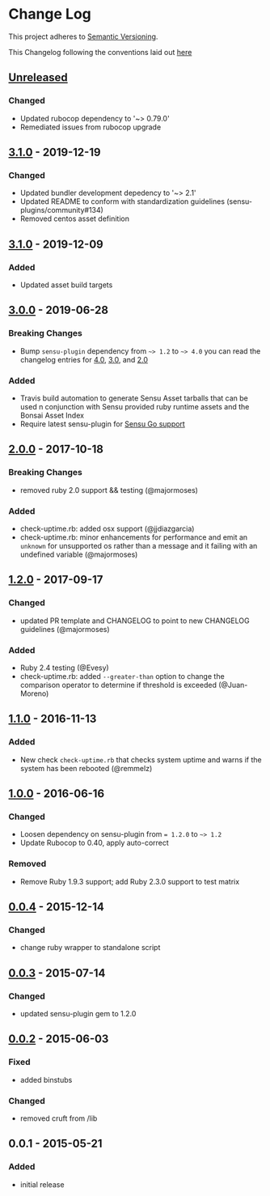 # Change Log
This project adheres to [Semantic Versioning](http://semver.org/).

This Changelog following the conventions laid out [here](https://github.com/sensu-plugins/community/blob/master/HOW_WE_CHANGELOG.md)

## [Unreleased]

### Changed
- Updated rubocop dependency to '~> 0.79.0'
- Remediated issues from rubocop upgrade

## [3.1.0] - 2019-12-19
### Changed
- Updated bundler development depedency to '~> 2.1'
- Updated README to conform with standardization guidelines (sensu-plugins/community#134)
- Removed centos asset definition

## [3.1.0] - 2019-12-09
### Added
- Updated asset build targets 

## [3.0.0] - 2019-06-28
### Breaking Changes
- Bump `sensu-plugin` dependency from `~> 1.2` to `~> 4.0` you can read the changelog entries for [4.0](https://github.com/sensu-plugins/sensu-plugin/blob/master/CHANGELOG.md#400---2018-02-17), [3.0](https://github.com/sensu-plugins/sensu-plugin/blob/master/CHANGELOG.md#300---2018-12-04), and [2.0](https://github.com/sensu-plugins/sensu-plugin/blob/master/CHANGELOG.md#v200---2017-03-29)

### Added
- Travis build automation to generate Sensu Asset tarballs that can be used n conjunction with Sensu provided ruby runtime assets and the Bonsai Asset Index
- Require latest sensu-plugin for [Sensu Go support](https://github.com/sensu-plugins/sensu-plugin#sensu-go-enablement)

## [2.0.0] - 2017-10-18
### Breaking Changes
- removed ruby 2.0 support && testing (@majormoses)

### Added
- check-uptime.rb: added osx support (@jjdiazgarcia)
- check-uptime.rb: minor enhancements for performance and emit an `unknown` for unsupported os rather than a message and it failing with an undefined variable (@majormoses)

## [1.2.0] - 2017-09-17
### Changed
- updated PR template and CHANGELOG to point to new CHANGELOG guidelines (@majormoses)

### Added
- Ruby 2.4 testing (@Evesy)
- check-uptime.rb: added `--greater-than` option to change the comparison operator to determine if threshold is exceeded (@Juan-Moreno)

## [1.1.0] - 2016-11-13
### Added
- New check `check-uptime.rb` that checks system uptime and warns if the system has been rebooted (@remmelz)

## [1.0.0] - 2016-06-16
### Changed
- Loosen dependency on sensu-plugin from `= 1.2.0` to `~> 1.2`
- Update Rubocop to 0.40, apply auto-correct

### Removed
- Remove Ruby 1.9.3 support; add Ruby 2.3.0 support to test matrix

## [0.0.4] - 2015-12-14
### Changed
- change ruby wrapper to standalone script

## [0.0.3] - 2015-07-14
### Changed
- updated sensu-plugin gem to 1.2.0

## [0.0.2] - 2015-06-03
### Fixed
- added binstubs

### Changed
- removed cruft from /lib

## 0.0.1 - 2015-05-21
### Added
- initial release

[Unreleased]: https://github.com/sensu-plugins/sensu-plugins-uptime-checks/compare/3.2.0...HEAD
[3.2.0]: https://github.com/sensu-plugins/sensu-plugins-uptime-checks/compare/3.1.0...3.2.0
[3.1.0]: https://github.com/sensu-plugins/sensu-plugins-uptime-checks/compare/3.0.0...3.1.0
[3.0.0]: https://github.com/sensu-plugins/sensu-plugins-uptime-checks/compare/2.0.0...3.0.0
[2.0.0]: https://github.com/sensu-plugins/sensu-plugins-uptime-checks/compare/1.2.0...2.0.0
[1.2.0]: https://github.com/sensu-plugins/sensu-plugins-uptime-checks/compare/1.1.0...1.2.0
[1.1.0]: https://github.com/sensu-plugins/sensu-plugins-uptime-checks/compare/1.0.0...1.1.0
[1.0.0]: https://github.com/sensu-plugins/sensu-plugins-uptime-checks/compare/0.0.4...1.0.0
[0.0.4]: https://github.com/sensu-plugins/sensu-plugins-uptime-checks/compare/0.0.3...0.0.4
[0.0.3]: https://github.com/sensu-plugins/sensu-plugins-uptime-checks/compare/0.0.2...0.0.3
[0.0.2]: https://github.com/sensu-plugins/sensu-plugins-uptime-checks/compare/0.0.1...0.0.2
